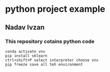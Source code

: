 # python project example
## Nadav Ivzan 
### This repository cotains python code 

```
conda activate vnv
pip install sklearn
ctrl+shift+P select interpreter choose vnv
pip freeze save all teh environment
``` 
